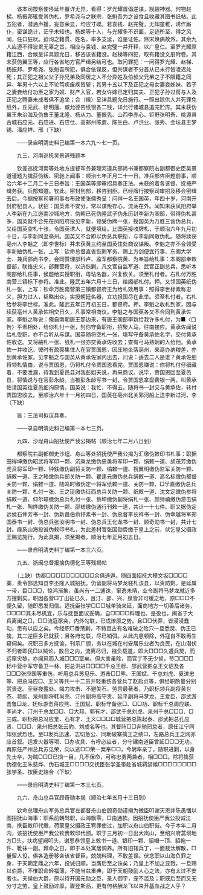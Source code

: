 <!-- { "loadSidebar": true } -->
　　该本司按察使佟延年覆详无异。看得：罗光耀首倡逆谋，觊觎神器。何物赵梯、杨振邦辄受其伪札，罗希尧与之联宗，张魁吾为之设食且收藏其图书纸帖。此五犯者，潜通声援，妄意荣显，均应寸磔。若袁钱、赵完璧，无知童稚，诱作厮仆，密谋诡计，茫乎未知也。杨朗等十人，与光耀多不识面，足迹所至，得之风闻，任口狂吠。迨询之籍贯、姓名，率多支诞，谁是证佐。除宋焕病故外，其余九人应遵不得波累无辜之旨，相应与袁钱、赵完璧一并开释，以广皇仁。至罗光耀原籍江西，合候呈详具题允日，移咨该省籍没。赵梯等四犯，取有籍没文册附卷。其未获伪翼王等，应行各省地方官严缉另结可也。取问罪犯：一问得罗光耀、赵梯、杨振邦、罗希尧、张魁吾所犯，俱合依谋反，但共谋者不分首从已未行皆凌迟处死；其正犯之祖父父子孙兄弟及同居之人不分异姓及伯叔父兄弟之子不限籍之同异、年男十六以上不论笃疾废疾皆斩；其男十五以下及正犯之母女妻妾姊妹、若子之妻妾给付功臣之家为奴、财产入官，若女许嫁已定归其夫、正犯子孙过房与人及正犯之聘妻未成者俱不追坐；合（候）呈详具题允日施行。一照出除供人并死罪免纸外，丘元武、徐明藩、臧允德告纸银各二钱，详允行诸城县追完贮库。其末获伪翼王朱治海及伪鲁王董北隆、杨从力、董振先、山西李赤心、钜野张明吾、桃源县古城石应元、石应进、石应仕、高邮州陈鼐、陈生白、卢洪业、张秀、金坛县王梦锡、潘应祥、邢（下缺）

　　——录自明清史料己编第一本六九～七一页。

　　九三、河南巡抚吴景道残题本

　　钦差巡抚河南等处地方提督军务兼理河道兵部尚书兼都察院右副都御史臣吴景道谨题为擒获伪叛、密驰上闻事：顺治七年正月二十一日，准兵部咨臣题前事，顺治六年十二月二十三日奉旨：王国英等即审招具奏正法。未获的着各该督、抚按严缉务获。兵部知道。钦此。密封到部，移咨到臣。已经牌行按察司审招及移会密缉去后。今据按察司署司事右布政使张儒秀呈：问得一名王国英，年四十岁，河南开封府杞县人。状招：国英素不安分，常以谋叛存心，流荡在外。闻知未获凤阳府举人李新在九江迤南沙城地方，伪朝已死伪隆武子伪永历封李新为阁部，带得伪札甚多，国英就不合先在凤阳府投见李新，领受伪牌一张，授国英为万胜三营伪总兵，又给国英空札十张，令国英诱人，就便填给。比国英接收牌札，于顺治六年九月初十日，与李新同至亳州。国英又不合即以伪总兵职衔，与李新同散伪札。随将续获亳州人李魁之（即李世标）并未获黄三约至国英住处商议谋叛。李魁之亦不合领受李新紬伪札一张，上写：钦命总督直省恢剿军务、赐上方剑便宜行事、东阁大学士、兼兵部尚书李，会同赞理部科卢、监军都察院黄、为奉旨给札事：本阁部奉敕督部，联络忠义，部舞营将，以济恢剿。凡文官自监军道、武官正副总兵，悉听本阁部给札任事，候题给实授职衔，毋玷名器，兴复攸关。须至札付者。右札付万胜南营三镇标下参将。准此。隆武五年六月十三日，给阁部札付。押。又领国英纸伪札一张，上写：钦命万胜南营第三镇都督府王为给札效用事：照得李世标素称忠义，胆力过人，韬略出众，实授朝廷名器，立功报国尽在此举。须至札付者。右札给参将李世标。准此。隆武五年正月初五日，都督府。押。李魁之收札到家，因与续获亳州人黄承佐相交日久，凡事常相商议。李魁之与国英各又不合同到黄承佐家。李魁之称说：俺自南朝唐王那边来，有唐王阁部李新给我许多札付，为■〈口咎〉平素相处，给你札付一张，封你守备职衔，招聚人马，往南接应。黄承佐闻说给札受职，亦不合听从与谋。国英随将空札一张，填写守备黄承佐名字，交付黄承佐收讫。又将紬札一张、纸札一张亦交黄承佐收去；查有弓马熟娴的人给他。黄承佐一并收讫。彼时有盈郭集住人在官贾国恩，因庄地坐落亳州，来亳办纳粮差，亦到黄承佐冢。见李魁之与国英从黄承佐家内出去，问说：适去二人是谁？黄承佐细将领札情由，说与贾国恩，仍将札付令贾国恩看完。贾国恩赚说：你将札付仔细藏着，不要泄漏，待我到夏邑县对我彭姐夫说，再来商议。说毕，贾国恩回至夏邑县，将情说与在官彭永龄。当被彭永龄写书一封，令贾国恩拿盘费银一两，叫黄承佐请国英往夏邑细询原情。国英说：我忙，不得去。随将书一封交与黄承佐，转付贾国恩收去。至顺治六年十一月初四日，国英在亳州北关郭河船上送李新过河，李（下缺）

　　旨：三法司拟议具奏。

　　——录自明清史料己编第一本七三页。

　　九四、沙埕舟山招抚使严我公揭帖（顺治七年二月八日到）

　　都察院右副都御史沙埕、舟山等处招抚使严我公揭为汇缴伪敕印书札事：职据田得坤缴伪昭武将军印一颗、沉乘龙缴伪忠勇将军印一颗、绢敕一道、胡茂芳缴伪虎贲将军印一颗、钟鈇缴伪副将关防一颗、绢敕一道、祝翼明缴伪监军关防一颗、绢敕一道、王之辂缴伪兵部关防一颗、瞿逢元缴伪总兵绢敕一道、高名标缴伪都督关防一颗、绢敕一道、陆鸣时缴伪定一将军纸敕一道、关防一颗、□孚嘉缴伪总兵关防一颗、札付一张、王之珽缴伪征西总兵关防一颗、纸敕一道、沈文定缴伪参将绢敕一道、仰尔璋缴伪总兵札付一张、蔡坤缴伪副将绢札一张、颜师禧缴伪游击绢札一张、陶烨缴伪关防一颗、邵槎缴伪通行刊敕一道，共计一十七件。职又据伪定远侯石仲芳书一封、伪新昌伯俞抒素书一封、伪总督李长祥书一封、伪幸越将军郑国泰书一封、伪总兵张汝明书一封、伪总兵王化龙书一封、顾奇勋书一封，共计七封。缘系山海投诚伪敕印书札，为此差材官张国勋赍缴于皇上之前，伏乞皇父摄政王赐览施行。为此具揭，须至揭者。顺治七年正月初五日。

　　——录自明清史料丁编第一本三六页。

　　九五、浙闽总督报擒伪德化王等残揭帖

　　（上缺）伪都□□□□□□□□□□余俱逃遁。随四面招抚大模文坂□□□□寨，责令部选知县李丕隆入城招抚。仍留副将马梦龙驻札该县，以资防剿。是延属一带，巨□□□，惊鸿渐集，虽尚有一二逋诛，窜逸未靖，业令副将马梦龙就近多方搜剿矣。职因各营□丁出征已久，且汀、邵、兴、泉皆非可缓之地，原□□□不便久留，随即悉发归信。适抚臣张学□□□城单骑来延，面商地方一切善后诸务，□□□□其未尽机宜，乐与抚臣面议妥确，自□□□□料理也。是役也，闽省于大兵离闽之□，□□流寇豕突，内外勾联，已成燎原之势。且□□伏莽，皆浸浸蠢动，思有以应之矣。今经职□番荡剿，不特亘古有名难破之险穴一旦悉焚、伪王已擒，其二逆巨多已就获；且各府勾联，尽已销弭。从此内患顿除，外寇自不敢再生窥伺矣。况职已多方抚谕，刊示广颁，务以在城在村安居乐业者为良民，在山潜伏不归者即民□以贼论。数日之内，流离尽归，襁负载道，即大□□□久遭兵燹，而远窜灾黎，亦闻风而入城□□□室矣。但大害虽除，而官丁不无少损，节□□□□标中营中军守备卫一林、把总洪进□□□□千总王标、邵武营把总王文诏及各□□□张应国等重伤，听用总兵苏见乐、游击□□熊、王国斌、千总刘虎、夏进忠等、把总冯应□、王义等共一十二员并轻重伤各营兵丁赵启贞等，俱经职酌量分别赏赉讫。至昼夜露处、竭力攻击、不避矢石、劳苦最著者，乃职标领兵副将黄世杰、蒋彪、泉州副将韩尚亮、汀州副将高守贵、延平副将马梦龙、王爱臣、邵武游击鲁□龙、抚标游击蒋应熊、王国斌、职标守备张□、□□功、职标千总周应联、李尚才、汀州千总龙□□、□大邦、郭有才、邵武千总刘虎、泉州千总□□□、□三成、职标把总冯应奎、石有才、王义□□□□城营把总陈起泰、邵武把总孔应贤、□□□、泉州把总张云豹、刘成名等也。其督阵□□奔驰罔怠者，原任江宁同知张武烈也。至□发兵迅速、志切急公、同助破寨擒王之绩□，左路总兵王之网亦应首叙。运发火器等项、□办攻具、有呼必应者，分守建南道臣曾延□□□无功。再原任严州总兵苏见荣，向以逃□□荣一案奉□□，今躬率亲丁，随职进剿，以身先士卒，为贼□□□已损一目，几不保命，可称忠勇两兼者，相□□□。除将擒获伪德化王朱慈烨、伪石城王□□□□交抚臣张学圣带赴省城羁禁候□□□□□□□□张学圣、按臣史詥合（下缺）

　　——录自明清史料丁编第一本三七页。

　　九六、舟山总兵官顾奇勋本揭（顺治七年五月十三日到）

　　钦命总理舟山军务总兵官左都督舟山伯顾奇勋谨揭为微臣叩谢天恩并陈愚悃以图招抚山海事：职系前朝驽职，山海飘零，□由通款。因招抚使臣严我公投诚江南，携臣敕印代缴，荷蒙皇父摄政王宥罪使过，加职以舟山伯职衔。今于本年二月内，该招抚使臣严我公钦赍敕印代颁。职于三月初一日出大岚山，至绍兴府蒿坝地方□头，扶病望阙叩头，谢恩恭领皇上敕书一道、银印一颗、貂帽一顶、貂袍一件、靴袜一副。拜命之日，即于本处寓居调养。所有旧辖兵丁，一面裁汰解散，□量留人役，俱各造册移会该省督臣，兢兢料理，不敢差误。伏念职以山海负罪之身，于天朝定鼎之六年，投诚归顺，当膺后至之诛矣；乃皇上不加之显戮，一旦赐以伯爵，不惟职命轻福薄，不能当兹重典，即于天朝鼓励人心之法，亦有太过不安者也。夫侯伯大爵，原以待开国元勋之臣，圣人御宇，宠不滥及；职既后至而又无分寸之劳，皇上鼓励过厚，骤登斯品，更有何格酬龙飞以来开基血战之人乎？

